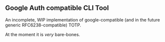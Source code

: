 ## Google Auth compatible CLI Tool

An incomplete, WIP implementation of google-compatible (and in the future generic RFC6238-compatible) TOTP.

At the moment it is *very* bare-bones.

